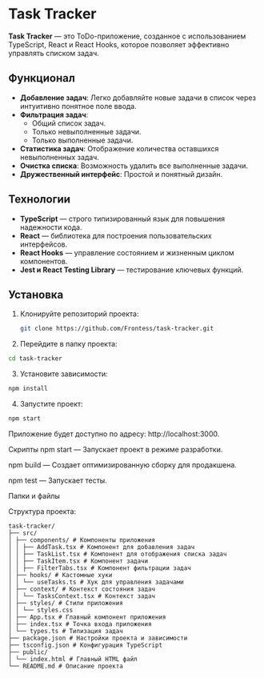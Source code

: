 # Task Tracker

**Task Tracker** — это ToDo-приложение, созданное с использованием TypeScript, React и React Hooks, которое позволяет эффективно управлять списком задач.

## Функционал

- **Добавление задач**: Легко добавляйте новые задачи в список через интуитивно понятное поле ввода.
- **Фильтрация задач**:
  - Общий список задач.
  - Только невыполненные задачи.
  - Только выполненные задачи.
- **Статистика задач**: Отображение количества оставшихся невыполненных задач.
- **Очистка списка**: Возможность удалить все выполненные задачи.
- **Дружественный интерфейс**: Простой и понятный дизайн.

## Технологии

- **TypeScript** — строго типизированный язык для повышения надежности кода.
- **React** — библиотека для построения пользовательских интерфейсов.
- **React Hooks** — управление состоянием и жизненным циклом компонентов.
- **Jest и React Testing Library** — тестирование ключевых функций.

## Установка

1. Клонируйте репозиторий проекта:

   ```bash
   git clone https://github.com/Frontess/task-tracker.git

   ```

2. Перейдите в папку проекта:

```bash
cd task-tracker
 ```
3. Установите зависимости:

```bash
npm install
```
4. Запустите проект:

```bash
npm start
```
Приложение будет доступно по адресу: http://localhost:3000.

Скрипты
npm start — Запускает проект в режиме разработки.

npm build — Создает оптимизированную сборку для продакшена.

npm test — Запускает тесты.

Папки и файлы

Структура проекта:
```plaintext
task-tracker/
├── src/
│ ├── components/ # Компоненты приложения
│ │ ├── AddTask.tsx # Компонент для добавления задач
│ │ ├── TaskList.tsx # Компонент для отображения списка задач
│ │ ├── TaskItem.tsx # Компонент задачи
│ │ ├── FilterTabs.tsx # Компонент фильтрации задач
│ ├── hooks/ # Кастомные хуки
│ │ └── useTasks.ts # Хук для управления задачами
│ ├── context/ # Контекст состояния задач
│ │ └── TasksContext.tsx # Контекст задач
│ ├── styles/ # Стили приложения
│ │ └── styles.css
│ ├── App.tsx # Главный компонент приложения
│ ├── index.tsx # Точка входа приложения
│ └── types.ts # Типизация задач
├── package.json # Настройки проекта и зависимости
├── tsconfig.json # Конфигурация TypeScript
├── public/
│ └── index.html # Главный HTML файл
└── README.md # Описание проекта
